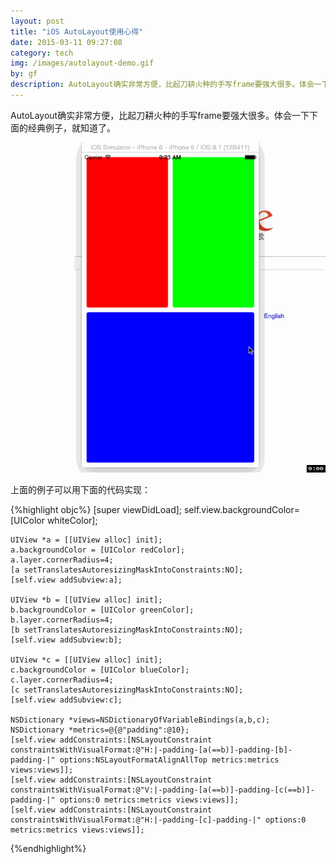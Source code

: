 ```yaml
---
layout: post
title: "iOS AutoLayout使用心得"
date: 2015-03-11 09:27:08
category: tech
img: /images/autolayout-demo.gif
by: gf
description: AutoLayout确实非常方便，比起刀耕火种的手写frame要强大很多。体会一下下面的经典例子，就知道了。
---
```


AutoLayout确实非常方便，比起刀耕火种的手写frame要强大很多。体会一下下面的经典例子，就知道了。

![autolayout demo](/images/autolayout-demo.gif)

上面的例子可以用下面的代码实现：

{%highlight objc%}
[super viewDidLoad];
    self.view.backgroundColor=[UIColor whiteColor];
    
    UIView *a = [[UIView alloc] init];
    a.backgroundColor = [UIColor redColor];
    a.layer.cornerRadius=4;
    [a setTranslatesAutoresizingMaskIntoConstraints:NO];
    [self.view addSubview:a];
    
    UIView *b = [[UIView alloc] init];
    b.backgroundColor = [UIColor greenColor];
    b.layer.cornerRadius=4;
    [b setTranslatesAutoresizingMaskIntoConstraints:NO];
    [self.view addSubview:b];
    
    UIView *c = [[UIView alloc] init];
    c.backgroundColor = [UIColor blueColor];
    c.layer.cornerRadius=4;
    [c setTranslatesAutoresizingMaskIntoConstraints:NO];
    [self.view addSubview:c];
    
    NSDictionary *views=NSDictionaryOfVariableBindings(a,b,c);
    NSDictionary *metrics=@{@"padding":@10};
    [self.view addConstraints:[NSLayoutConstraint constraintsWithVisualFormat:@"H:|-padding-[a(==b)]-padding-[b]-padding-|" options:NSLayoutFormatAlignAllTop metrics:metrics views:views]];
    [self.view addConstraints:[NSLayoutConstraint constraintsWithVisualFormat:@"V:|-padding-[a(==b)]-padding-[c(==b)]-padding-|" options:0 metrics:metrics views:views]];
    [self.view addConstraints:[NSLayoutConstraint constraintsWithVisualFormat:@"H:|-padding-[c]-padding-|" options:0 metrics:metrics views:views]];
    
{%endhighlight%}